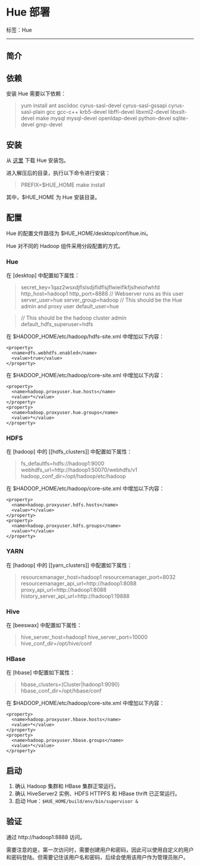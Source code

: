 # Hue 部署

标签：Hue

---

## 简介

## 依赖

安装 Hue 需要以下依赖：
> yum install ant asciidoc cyrus-sasl-devel cyrus-sasl-gssapi cyrus-sasl-plain gcc gcc-c++ krb5-devel libffi-devel libxml2-devel libxslt-devel make mysql mysql-devel openldap-devel python-devel sqlite-devel gmp-devel

## 安装

从 [这里](http://archive.cloudera.com/cdh5/cdh/5/hue-3.9.0-cdh5.8.2.tar.gz) 下载 Hue 安装包。

进入解压后的目录，执行以下命令进行安装：
> PREFIX=$HUE_HOME make install 

其中，$HUE_HOME 为 Hue 安装目录。

## 配置

Hue 的配置文件路径为 $HUE_HOME/desktop/conf/hue.ini。

Hue 对不同的 Hadoop 组件采用分段配置的方式。

### Hue

在 [desktop] 中配置如下属性：
> secret_key=1qaz2wsxdjflslsdjifidflsjflwieiflkfjslheiofwhfd
> http_host=hadoop1
> http_port=8888
> // Webserver runs as this user
   server_user=hue
   server_group=hadoop
> // This should be the Hue admin and proxy user
   default_user=hue

> // This should be the hadoop cluster admin
   default_hdfs_superuser=hdfs

在 $HADOOP_HOME/etc/hadoop/hdfs-site.xml 中增加以下内容：
```shell
<property>
  <name>dfs.webhdfs.enabled</name>
  <value>true</value>
</property>
```

在 $HADOOP_HOME/etc/hadoop/core-site.xml 中增加以下内容：
```shell
<property>
  <name>hadoop.proxyuser.hue.hosts</name>
  <value>*</value>
</property>
<property>
  <name>hadoop.proxyuser.hue.groups</name>
  <value>*</value>
</property>
```

### HDFS

在 [hadoop] 中的 [[hdfs_clusters]] 中配置如下属性：
> fs_defaultfs=hdfs://hadoop1:9000
> webhdfs_url=http://hadoop1:50070/webhdfs/v1
> hadoop_conf_dir=/opt/hadoop/etc/hadoop

在 $HADOOP_HOME/etc/hadoop/core-site.xml 中增加以下内容：
```shell
<property>
  <name>hadoop.proxyuser.hdfs.hosts</name>
  <value>*</value>
</property>
<property>
  <name>hadoop.proxyuser.hdfs.groups</name>
  <value>*</value>
</property>
```

### YARN

在 [hadoop] 中的 [[yarn_clusters]] 中配置如下属性：
> resourcemanager_host=hadoop1
> resourcemanager_port=8032
> resourcemanager_api_url=http://hadoop1:8088
> proxy_api_url=http://hadoop1:8088
> history_server_api_url=http://hadoop1:19888

### Hive

在 [beeswax] 中配置如下属性：
> hive_server_host=hadoop1
> hive_server_port=10000
> hive_conf_dir=/opt/hive/conf

### HBase

在 [hbase] 中配置如下属性：
> hbase_clusters=(Cluster|hadoop1:9090)
> hbase_conf_dir=/opt/hbase/conf

在 $HADOOP_HOME/etc/hadoop/core-site.xml 中增加以下内容：
```shell
<property>
  <name>hadoop.proxyuser.hbase.hosts</name>
  <value>*</value>
</property>
<property>
  <name>hadoop.proxyuser.hbase.groups</name>
  <value>*</value>
</property>
```

## 启动

1. 确认 Hadoop 集群和 HBase 集群正常运行。
2. 确认 HiveServer2 实例、HDFS HTTPFS 和 HBase thrift 已正常运行。
3. 启动 Hue：`$HUE_HOME/build/env/bin/supervisor &`

## 验证

通过 http://hadoop1:8888 访问。

需要注意的是，第一次访问时，需要创建用户和密码，因此可以使用自定义的用户和密码登陆。但需要记住该用户名和密码，后续会使用该用户作为管理员账户。



